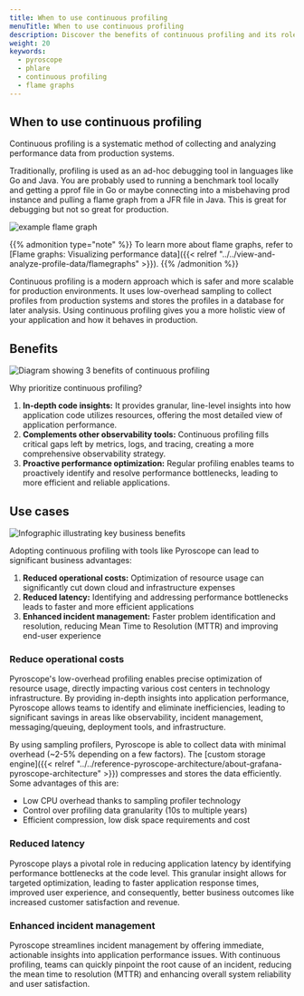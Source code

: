 ```yaml
---
title: When to use continuous profiling
menuTitle: When to use continuous profiling
description: Discover the benefits of continuous profiling and its role in modern application performance analysis.
weight: 20
keywords:
  - pyroscope
  - phlare
  - continuous profiling
  - flame graphs
---
```


## When to use continuous profiling

Continuous profiling is a systematic method of collecting and analyzing performance data from production systems.

Traditionally, profiling is used as an ad-hoc debugging tool in languages like Go and Java.
You are probably used to running a benchmark tool locally and getting a pprof file in Go or maybe connecting into a misbehaving prod instance and pulling a flame graph from a JFR file in Java.
This is great for debugging but not so great for production.

![example flame graph](https://grafana.com/static/img/pyroscope/pyroscope-ui-single-2023-11-30.png)

{{% admonition type="note" %}}
To learn more about flame graphs, refer to [Flame graphs: Visualizing performance data]({{< relref "../../view-and-analyze-profile-data/flamegraphs" >}}).
{{% /admonition %}}

Continuous profiling is a modern approach which is safer and more scalable for production environments.
It uses low-overhead sampling to collect profiles from production systems and stores the profiles in a database for later analysis.
Using continuous profiling gives you a more holistic view of your application and how it behaves in production.

## Benefits

![Diagram showing 3 benefits of continuous profiling](https://grafana.com/static/img/pyroscope/profiling-use-cases-diagram.png)

Why prioritize continuous profiling?

1. **In-depth code insights:** It provides granular, line-level insights into how application code utilizes resources, offering the most detailed view of application performance.
2. **Complements other observability tools:** Continuous profiling fills critical gaps left by metrics, logs, and tracing, creating a more comprehensive observability strategy.
3. **Proactive performance optimization:** Regular profiling enables teams to proactively identify and resolve performance bottlenecks, leading to more efficient and reliable applications.

## Use cases

![Infographic illustrating key business benefits](https://grafana.com/static/img/pyroscope/cost-cutting-diagram.png)

Adopting continuous profiling with tools like Pyroscope can lead to significant business advantages:

1. **Reduced operational costs:** Optimization of resource usage can significantly cut down cloud and infrastructure expenses
2. **Reduced latency:** Identifying and addressing performance bottlenecks leads to faster and more efficient applications
3. **Enhanced incident management:** Faster problem identification and resolution, reducing Mean Time to Resolution (MTTR) and improving end-user experience

### Reduce operational costs

Pyroscope's low-overhead profiling enables precise optimization of resource usage, directly impacting various cost centers in technology infrastructure.
By providing in-depth insights into application performance, Pyroscope allows teams to identify and eliminate inefficiencies, leading to significant savings in areas like observability, incident management, messaging/queuing, deployment tools, and infrastructure.

By using sampling profilers, Pyroscope is able to collect data with minimal overhead (~2-5% depending on a few factors).
The [custom storage engine]({{< relref "../../reference-pyroscope-architecture/about-grafana-pyroscope-architecture" >}}) compresses and stores the data efficiently.
Some advantages of this are:

- Low CPU overhead thanks to sampling profiler technology
- Control over profiling data granularity (10s to multiple years)
- Efficient compression, low disk space requirements and cost

### Reduced latency

Pyroscope plays a pivotal role in reducing application latency by identifying performance bottlenecks at the code level.
This granular insight allows for targeted optimization, leading to faster application response times, improved user experience, and consequently, better business outcomes like increased customer satisfaction and revenue.

### Enhanced incident management

Pyroscope streamlines incident management by offering immediate, actionable insights into application performance issues.
With continuous profiling, teams can quickly pinpoint the root cause of an incident, reducing the mean time to resolution (MTTR) and enhancing overall system reliability and user satisfaction.
